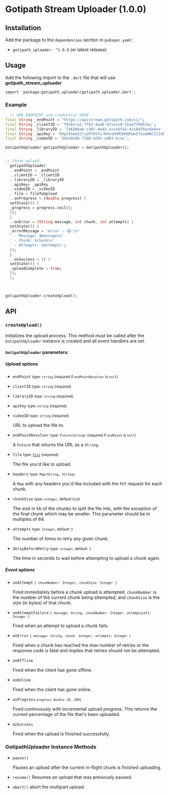 # Gotipath Stream Uploader (1.0.0)

## Installation

Add the package to the `dependencies` section in `pubspec.yaml`:
- `gotipath_uploader: ^1.0.0` (or latest release)

## Usage

Add the following import to the `.dart` file that will use **gotipath_stream_uploader**

`import 'package:gotipath_uploader/gotipath_uploader.dart';`

### Example

```dart
  // ADD ENDPOINT and credential HERE
final String _endPoint = "https://apistream.gotipath.com/v1/";
final String _clientID = 'f926cca1-ff63-4aa6-97xxss0-31ea7f0952ax';
final String _libraryID = '7463b6ab-c36f-4e4e-ssxxbf43-41c84f0ac6e8xx';
final String _apiKey = '9XyCA1Am23luZhT6VYLrWYevKOM3UKQhwnZ+5xwHKCSIIdEHRJVVzY+5854XMdxxx';
final String _videoID = '3d2e9180-f3b0-4291-adb3-bcxx';

GotipathUploader gotipathUploader = GotipathUploader();


// Chunk upload
  gotipathUploader
  ..endPoint = _endPoint
  ..clientID = _clientID
  ..libraryID = _libraryID
  ..apiKey= _apiKey
  ..videoID = _videoID
  ..file = fileToUpload
  ..onProgress = (double progress) {
  setState(() {
  _progress = progress.ceil();
  });
  }
  ..onError = (String message, int chunk, int attempts) {
  setState(() {
  _errorMessage = 'error 💥 🙀:\n'
  ' - Message: $message\n'
  ' - Chunk: $chunk\n'
  ' - Attempts: $attempts';
  });
  }
  ..onSuccess = () {
  setState(() {
  _uploadComplete = true;
  });
  };



gotipathUploader.createUpload();
```

## API

### `createUpload()`

Initializes the upload process. This method must be called after the `GotipathUploader` instance is created and all event handlers are set.

#### `GotipathUploader` parameters:

##### Upload options

- `endPoint` <small>type: `string` (required if `endPointResolver` is `null`)</small>
- `clientID` <small>type: `string` (required)</small>
- `libraryID` <small>type: `string` (required)</small>
- `apiKey` <small>type: `string` (required)</small>
- `videoID` <small>type: `string` (required)</small>


  URL to upload the file to.

- `endPointResolver` <small>type: `Future<String>` (required if `endPoint` is `null`)</small>

  A `Future` that returns the URL as a `String`.

- `file` <small>type: [`File`](https://api.dart.dev/stable/2.10.3/dart-io/File-class.html) (required)</small>

  The file you'd like to upload.

- `headers` <small>type: `Map<String, String>`</small>

  A `Map` with any headers you'd like included with the `PUT` request for each chunk.

- `chunkSize` <small>type: `integer`, default:`5120`</small>

  The size in kb of the chunks to split the file into, with the exception of the final chunk which may be smaller. This parameter should be in multiples of 64.

- `attempts` <small>type: `integer`, default: `5`</small>

  The number of times to retry any given chunk.

- `delayBeforeRetry` <small>type: `integer`, default: `1`</small>

  The time in seconds to wait before attempting to upload a chunk again.

##### Event options

- `onAttempt` <small>`{ chunkNumber: Integer, chunkSize: Integer }`</small>

  Fired immediately before a chunk upload is attempted. `chunkNumber` is the number of the current chunk being attempted, and `chunkSize` is the size (in bytes) of that chunk.

- `onAttemptFailure` <small>`{ message: String, chunkNumber: Integer, attemptsLeft: Integer }`</small>

  Fired when an attempt to upload a chunk fails.

- `onError` <small>`{ message: String, chunk: Integer, attempts: Integer }`</small>

  Fired when a chunk has reached the max number of retries or the response code is fatal and implies that retries should not be attempted.

- `onOffline`

  Fired when the client has gone offline.

- `onOnline`

  Fired when the client has gone online.

- `onProgress` <small>`progress double [0..100]`</small>

  Fired continuously with incremental upload progress. This returns the current percentage of the file that's been uploaded.

- `onSuccess`

  Fired when the upload is finished successfully.

### GotipathUploader Instance Methods
- `pause()`

  Pauses an upload after the current in-flight chunk is finished uploading.

- `resume()`
  Resumes an upload that was previously paused.

- `abort()`
  abort the multipart upload.

